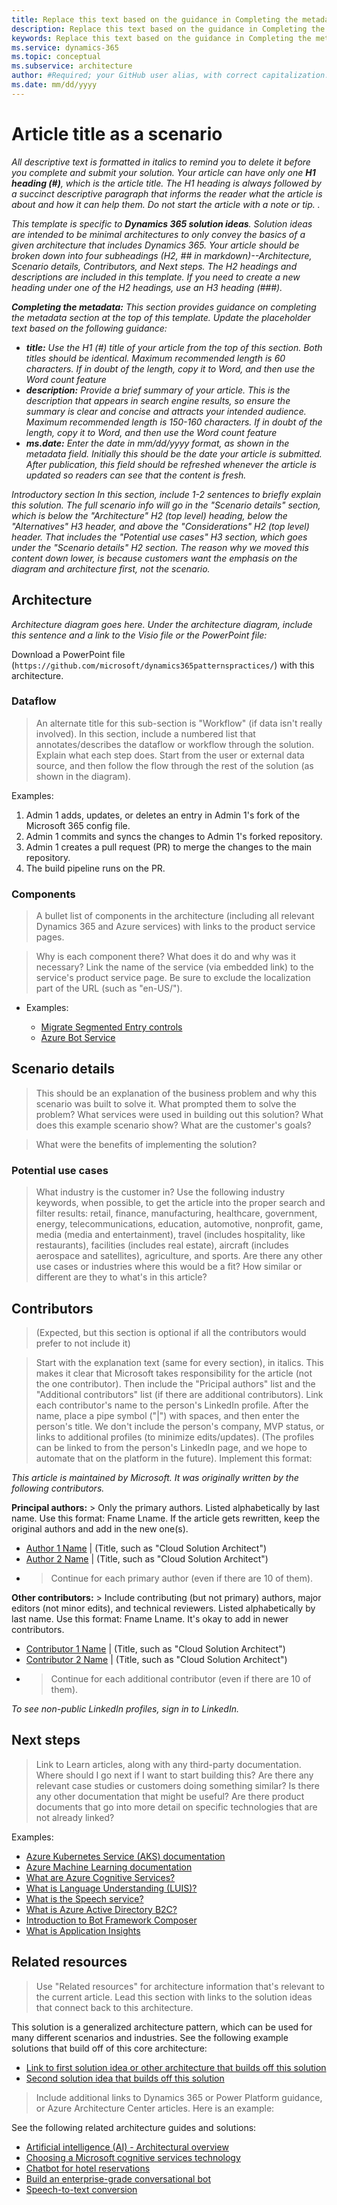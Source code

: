 ```yaml
---
title: Replace this text based on the guidance in Completing the metadata under the Article Title section.   
description: Replace this text based on the guidance in Completing the metadata under the Article Title section.
keywords: Replace this text based on the guidance in Completing the metadata under the Article Title section.
ms.service: dynamics-365
ms.topic: conceptual
ms.subservice: architecture
author: #Required; your GitHub user alias, with correct capitalization. 
ms.date: mm/dd/yyyy
---
```


# Article title as a scenario

*All descriptive text is formatted in italics to remind you to delete it before you complete and submit your solution. Your article can have only one **H1 heading (#)**, which is the article title. The H1 heading is always followed by a succinct descriptive paragraph that informs the reader what the article is about and how it can help them. Do not start the article with a note or tip. .*

*This template is specific to **Dynamics 365 solution ideas**. Solution ideas are intended to be minimal architectures to only convey the basics of a given architecture that includes Dynamics 365.  Your article should be broken down into four subheadings (H2, ## in markdown)--Architecture, Scenario details, Contributors, and Next steps. The H2 headings and descriptions are included in this template. If you need to create a new heading under one of the H2 headings, use an H3 heading (###).*

***Completing the metadata:***
*This section provides guidance on completing the metadata section at the top of this template. Update the placeholder text based on the following guidance:*

- ***title:** Use the H1 (#) title of your article from the top of this section. Both titles should be identical. Maximum recommended length is 60 characters. If in doubt of the length, copy it to Word, and then use the Word count feature*
- ***description:** Provide a brief summary of your article. This is the description that appears in search engine results, so ensure the summary is clear and concise and attracts your intended audience. Maximum recommended length is 150-160 characters. If in doubt of the length, copy it to Word, and then use the Word count feature*
- ***ms.date:** Enter the date in mm/dd/yyyy format, as shown in the metadata field. Initially this should be the date your article is submitted. After publication, this field should be refreshed whenever the article is updated so readers can see that the content is fresh.*

*Introductory section*
*In this section, include 1-2 sentences to briefly explain this solution. The full scenario info will go in the "Scenario details" section, which is below the "Architecture" H2 (top level) heading, below the "Alternatives" H3 header, and above the "Considerations" H2 (top level) header. That includes the "Potential use cases" H3 section, which goes under the "Scenario details" H2 section. The reason why we moved this content down lower, is because customers want the emphasis on the diagram and architecture first, not the scenario.*

## Architecture

*Architecture diagram goes here. Under the architecture diagram, include this sentence and a link to the Visio file or the PowerPoint file:*

Download a PowerPoint file (`https://github.com/microsoft/dynamics365patternspractices/`) with this architecture.

### Dataflow

> An alternate title for this sub-section is "Workflow" (if data isn't really involved).
> In this section, include a numbered list that annotates/describes the dataflow or workflow through the solution. Explain what each step does. Start from the user or external data source, and then follow the flow through the rest of the solution (as shown in the diagram).

Examples:

1. Admin 1 adds, updates, or deletes an entry in Admin 1's fork of the Microsoft 365 config file.
2. Admin 1 commits and syncs the changes to Admin 1's forked repository.
3. Admin 1 creates a pull request (PR) to merge the changes to the main repository.
4. The build pipeline runs on the PR.

### Components

> A bullet list of components in the architecture (including all relevant Dynamics 365 and Azure services) with links to the product service pages. 

> Why is each component there?
> What does it do and why was it necessary?
> Link the name of the service (via embedded link) to the service's product service page. Be sure to exclude the localization part of the URL (such as "en-US/").

- Examples:

  - [Migrate Segmented Entry controls](https://learn.microsoft.com/dynamics365/fin-ops-core/dev-itpro/financial/segmented-entry-control-conversion)
  - [Azure Bot Service](https://azure.microsoft.com/services/bot-service)

## Scenario details

> This should be an explanation of the business problem and why this scenario was built to solve it.
> What prompted them to solve the problem?
> What services were used in building out this solution?
> What does this example scenario show? What are the customer's goals?

> What were the benefits of implementing the solution?

### Potential use cases

> What industry is the customer in? Use the following industry keywords, when possible, to get the article into the proper search and filter results: retail, finance, manufacturing, healthcare, government, energy, telecommunications, education, automotive, nonprofit, game, media (media and entertainment), travel (includes hospitality, like restaurants), facilities (includes real estate), aircraft (includes aerospace and satellites), agriculture, and sports. 
>   Are there any other use cases or industries where this would be a fit?
>   How similar or different are they to what's in this article?

## Contributors

> (Expected, but this section is optional if all the contributors would prefer to not include it)

> Start with the explanation text (same for every section), in italics. This makes it clear that Microsoft takes responsibility for the article (not the one contributor). Then include the "Pricipal authors" list and the "Additional contributors" list (if there are additional contributors). Link each contributor's name to the person's LinkedIn profile. After the name, place a pipe symbol ("|") with spaces, and then enter the person's title. We don't include the person's company, MVP status, or links to additional profiles (to minimize edits/updates). (The profiles can be linked to from the person's LinkedIn page, and we hope to automate that on the platform in the future). Implement this format:

*This article is maintained by Microsoft. It was originally written by the following contributors.*

**Principal authors:** > Only the primary authors. Listed alphabetically by last name. Use this format: Fname Lname. If the article gets rewritten, keep the original authors and add in the new one(s).

- [Author 1 Name](http://linkedin.com/ProfileURL) | (Title, such as "Cloud Solution Architect")
- [Author 2 Name](http://linkedin.com/ProfileURL) | (Title, such as "Cloud Solution Architect")
- > Continue for each primary author (even if there are 10 of them).

**Other contributors:** > Include contributing (but not primary) authors, major editors (not minor edits), and technical reviewers. Listed alphabetically by last name. Use this format: Fname Lname. It's okay to add in newer contributors.

- [Contributor 1 Name](http://linkedin.com/ProfileURL) | (Title, such as "Cloud Solution Architect")
- [Contributor 2 Name](http://linkedin.com/ProfileURL) | (Title, such as "Cloud Solution Architect")
- > Continue for each additional contributor (even if there are 10 of them).

*To see non-public LinkedIn profiles, sign in to LinkedIn.*

## Next steps

> Link to Learn articles, along with any third-party documentation.
> Where should I go next if I want to start building this?
> Are there any relevant case studies or customers doing something similar?
> Is there any other documentation that might be useful? Are there product documents that go into more detail on specific technologies that are not already linked?

Examples:

- [Azure Kubernetes Service (AKS) documentation](/azure/aks)
- [Azure Machine Learning documentation](/azure/machine-learning)
- [What are Azure Cognitive Services?](/azure/cognitive-services/what-are-cognitive-services)
- [What is Language Understanding (LUIS)?](/azure/cognitive-services/luis/what-is-luis)
- [What is the Speech service?](/azure/cognitive-services/speech-service/overview)
- [What is Azure Active Directory B2C?](/azure/active-directory-b2c/overview)
- [Introduction to Bot Framework Composer](/composer/introduction)
- [What is Application Insights](/azure/azure-monitor/app/app-insights-overview)

## Related resources

> Use "Related resources" for architecture information that's relevant to the current article. Lead this section with links to the solution ideas that connect back to this architecture.

This solution is a generalized architecture pattern, which can be used for many different scenarios and industries. See the following example solutions that build off of this core architecture:

- [Link to first solution idea or other architecture that builds off this solution](filepath.yml)
- [Second solution idea that builds off this solution](filepath.yml)

> Include additional links to Dynamics 365 or Power Platform guidance, or Azure Architecture Center articles. Here is an example:

See the following related architecture guides and solutions:

- [Artificial intelligence (AI) - Architectural overview](/azure/architecture/data-guide/big-data/ai-overview)
- [Choosing a Microsoft cognitive services technology](/azure/architecture/data-guide/technology-choices/cognitive-services)
- [Chatbot for hotel reservations](/azure/architecture/example-scenario/ai/commerce-chatbot)
- [Build an enterprise-grade conversational bot](/azure/architecture/reference-architectures/ai/conversational-bot)
- [Speech-to-text conversion](/azure/architecture/reference-architectures/ai/speech-ai-ingestion)